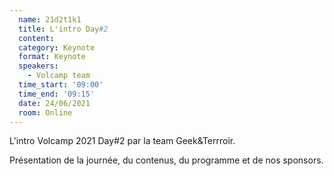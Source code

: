 ```yaml
---
  name: 21d2t1k1
  title: L'intro Day#2
  content:
  category: Keynote
  format: Keynote
  speakers: 
    - Volcamp team
  time_start: '09:00'
  time_end: '09:15'
  date: 24/06/2021
  room: Online
---
```

L'intro Volcamp 2021 Day#2 par la team Geek&Terrroir.

Présentation de la journée, du contenus, du programme et de nos sponsors.